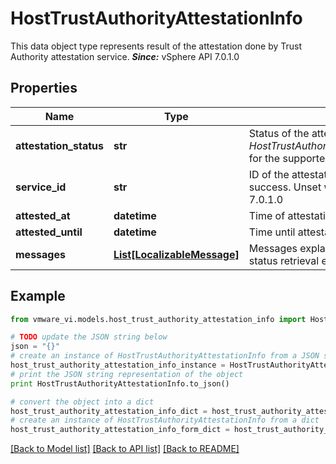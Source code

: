 # HostTrustAuthorityAttestationInfo

This data object type represents result of the attestation done by Trust Authority attestation service.  ***Since:*** vSphere API 7.0.1.0 

## Properties
Name | Type | Description | Notes
------------ | ------------- | ------------- | -------------
**attestation_status** | **str** | Status of the attestation.  See *HostTrustAuthorityAttestationInfoAttestationStatus_enum* for the supported values.  ***Since:*** vSphere API 7.0.1.0  | 
**service_id** | **str** | ID of the attestation service in case of attestation success.  Unset when not attested.  ***Since:*** vSphere API 7.0.1.0  | [optional] 
**attested_at** | **datetime** | Time of attestation.  ***Since:*** vSphere API 7.0.1.0  | [optional] 
**attested_until** | **datetime** | Time until attestation is valid.  ***Since:*** vSphere API 7.0.1.0  | [optional] 
**messages** | [**List[LocalizableMessage]**](LocalizableMessage.md) | Messages explaining attestation failure or attestation status retrieval errors, if any.  ***Since:*** vSphere API 7.0.1.0  | [optional] 

## Example

```python
from vmware_vi.models.host_trust_authority_attestation_info import HostTrustAuthorityAttestationInfo

# TODO update the JSON string below
json = "{}"
# create an instance of HostTrustAuthorityAttestationInfo from a JSON string
host_trust_authority_attestation_info_instance = HostTrustAuthorityAttestationInfo.from_json(json)
# print the JSON string representation of the object
print HostTrustAuthorityAttestationInfo.to_json()

# convert the object into a dict
host_trust_authority_attestation_info_dict = host_trust_authority_attestation_info_instance.to_dict()
# create an instance of HostTrustAuthorityAttestationInfo from a dict
host_trust_authority_attestation_info_form_dict = host_trust_authority_attestation_info.from_dict(host_trust_authority_attestation_info_dict)
```
[[Back to Model list]](../README.md#documentation-for-models) [[Back to API list]](../README.md#documentation-for-api-endpoints) [[Back to README]](../README.md)



